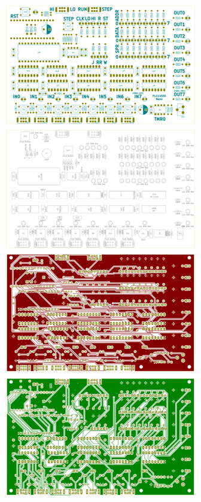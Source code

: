 

![Silk](/documentation/rev_a-silk.svg)

![TopCopper](/documentation/rav_a-assembly.svg)

![TopCopper](/documentation/rev_a-top.svg)

![BottomCopper](/documentation/rev_a-bottom.svg)

